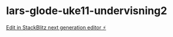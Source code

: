 # lars-glode-uke11-undervisning2

[Edit in StackBlitz next generation editor ⚡️](https://stackblitz.com/~/github.com/LarsMagneGlodedata/lars-glode-uke11-undervisning2)